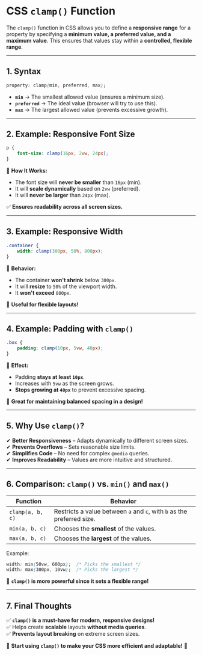 # **CSS `clamp()` Function**  

The `clamp()` function in CSS allows you to define a **responsive range** for a property by specifying a **minimum value, a preferred value, and a maximum value**. This ensures that values stay within a **controlled, flexible range**.

---

## **1. Syntax**
```css
property: clamp(min, preferred, max);
```
- **`min`** → The smallest allowed value (ensures a minimum size).  
- **`preferred`** → The ideal value (browser will try to use this).  
- **`max`** → The largest allowed value (prevents excessive growth).  

---

## **2. Example: Responsive Font Size**
```css
p {
    font-size: clamp(16px, 2vw, 24px);
}
```
🔹 **How It Works:**
- The font size will **never be smaller** than `16px` (min).  
- It will **scale dynamically** based on `2vw` (preferred).  
- It will **never be larger** than `24px` (max).  

✅ **Ensures readability across all screen sizes.**  

---

## **3. Example: Responsive Width**
```css
.container {
    width: clamp(300px, 50%, 800px);
}
```
🔹 **Behavior:**  
- The container **won't shrink** below `300px`.  
- It will **resize** to `50%` of the viewport width.  
- It **won't exceed** `800px`.  

📌 **Useful for flexible layouts!**  

---

## **4. Example: Padding with `clamp()`**
```css
.box {
    padding: clamp(10px, 5vw, 40px);
}
```
🔹 **Effect:**  
- Padding **stays at least `10px`**.  
- Increases with `5vw` as the screen grows.  
- **Stops growing at `40px`** to prevent excessive spacing.  

📌 **Great for maintaining balanced spacing in a design!**  

---

## **5. Why Use `clamp()`?**
✔ **Better Responsiveness** – Adapts dynamically to different screen sizes.  
✔ **Prevents Overflows** – Sets reasonable size limits.  
✔ **Simplifies Code** – No need for complex `@media` queries.  
✔ **Improves Readability** – Values are more intuitive and structured.  

---

## **6. Comparison: `clamp()` vs. `min()` and `max()`**
| Function   | Behavior |
|------------|----------|
| `clamp(a, b, c)` | Restricts a value between `a` and `c`, with `b` as the preferred size. |
| `min(a, b, c)` | Chooses the **smallest** of the values. |
| `max(a, b, c)` | Chooses the **largest** of the values. |

Example:
```css
width: min(50vw, 600px);  /* Picks the smallest */
width: max(300px, 10vw);  /* Picks the largest */
```

📌 **`clamp()` is more powerful since it sets a flexible range!**  

---

## **7. Final Thoughts**
✅ **`clamp()` is a must-have for modern, responsive designs!**  
✅ Helps create **scalable** layouts **without media queries**.  
✅ **Prevents layout breaking** on extreme screen sizes.  

🚀 **Start using `clamp()` to make your CSS more efficient and adaptable!** 🎨
